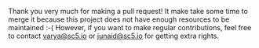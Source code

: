 Thank you very much for making a pull request! It make take some time to merge it because this project does not have
enough resources to be maintained :-( However, if you want to make regular contributions, feel free to contact
varya@sc5.io or junaid@sc5.io for getting extra rights.
